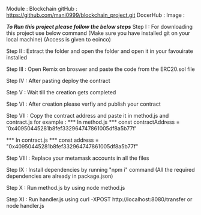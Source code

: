 
Module : Blockchain
gitHub : https://github.com/mani0999/blockchain_project.git
DocerHub : 
Image : 

 


***To Run this project please follow the below steps***
Step I : 
For downloading this project use below command (Make sure you have installed git on your local machine)
 (Access is given to eoinco)

 

Step II : 
Extract the folder and open the folder and open it in your favouirate installed

 

Step III : 
Open Remix on broswer and paste the code from the ERC20.sol file

 

Step IV : After pasting deploy the contract

 

Step V : Wait till the creation gets completed 

 

Step VI : After creation please verfiy and publish your contract

 

Step VII : Copy the contract address and paste it in method.js and contract.js
for example :
*** In method.js ***
const contractAddress = '0x40950445281b8fef332964747861005df8a5b77f'

 

*** In contract.js ***
const address = "0x40950445281b8fef332964747861005df8a5b77f"

 

Step VIII : Replace your metamask accounts in all the files

 

Step IX : Install dependencies by running "npm i" command (All the required dependencies are already in package.json)

 

Step X : Run method.js by using node method.js

 

Step XI : Run handler.js using curl -XPOST http://localhost:8080/transfer or node handler.js




